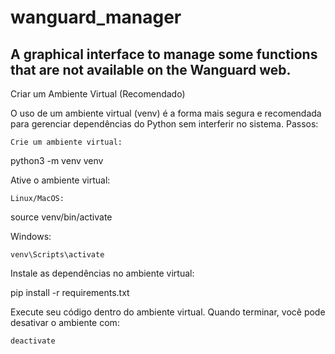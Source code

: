 # wanguard_manager
## A graphical interface to manage some functions that are not available on the Wanguard web.




Criar um Ambiente Virtual (Recomendado)

O uso de um ambiente virtual (venv) é a forma mais segura e recomendada para gerenciar dependências do Python sem interferir no sistema.
Passos:

    Crie um ambiente virtual:

python3 -m venv venv

Ative o ambiente virtual:

    Linux/MacOS:

source venv/bin/activate

Windows:

    venv\Scripts\activate

Instale as dependências no ambiente virtual:

pip install -r requirements.txt

Execute seu código dentro do ambiente virtual. Quando terminar, você pode desativar o ambiente com:

    deactivate
